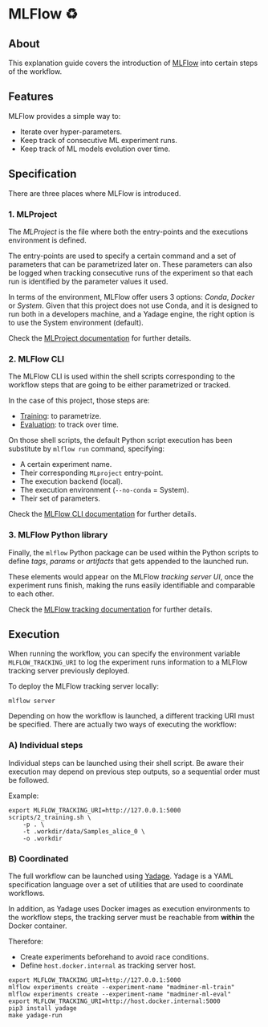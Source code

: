 # MLFlow ♻️


## About
This explanation guide covers the introduction of [MLFlow][mlflow-website] into
certain steps of the workflow.


## Features
MLFlow provides a simple way to:

- Iterate over hyper-parameters.
- Keep track of consecutive ML experiment runs.
- Keep track of ML models evolution over time.


## Specification
There are three places where MLFlow is introduced.


### 1. MLProject
The _MLProject_ is the file where both the entry-points and the executions environment is defined.

The entry-points are used to specify a certain command and a set of parameters that can be 
parametrized later on. These parameters can also be logged when tracking consecutive runs of
the experiment so that each run is identified by the parameter values it used.

In terms of the environment, MLFlow offer users 3 options: _Conda_, _Docker_ or _System_.
Given that this project does not use Conda, and it is designed to run both in a developers machine,
and a Yadage engine, the right option is to use the System environment (default).

Check the [MLProject documentation][mlproject-docs] for further details.


### 2. MLFlow CLI
The MLFlow CLI is used within the shell scripts corresponding to the workflow steps that
are going to be either parametrized or tracked.

In the case of this project, those steps are:
- [Training][script-train]: to parametrize.
- [Evaluation][script-eval]: to track over time.

On those shell scripts, the default Python script execution has been substitute by
`mlflow run` command, specifying:

- A certain experiment name.
- Their corresponding `MLproject` entry-point.
- The execution backend (local).
- The execution environment (`--no-conda` = System).
- Their set of parameters.

Check the [MLFlow CLI documentation][mlflow-cli-docs] for further details.


### 3. MLFlow Python library
Finally, the `mlflow` Python package can be used within the Python scripts to define
_tags_, _params_ or _artifacts_ that gets appended to the launched run.

These elements would appear on the MLFlow _tracking server UI_, once the experiment runs
finish, making the runs easily identifiable and comparable to each other.

Check the [MLFlow tracking documentation][mlflow-track-docs] for further details.


## Execution
When running the workflow, you can specify the environment variable `MLFLOW_TRACKING_URI`
to log the experiment runs information to a MLFlow tracking server previously deployed.

To deploy the MLFlow tracking server locally:
```shell script
mlflow server
```

Depending on how the workflow is launched, a different tracking URI must be specified.
There are actually two ways of executing the workflow:

### A) Individual steps
Individual steps can be launched using their shell script. Be aware their execution may depend on 
previous step outputs, so a sequential order must be followed.

Example:
```shell script
export MLFLOW_TRACKING_URI=http://127.0.0.1:5000
scripts/2_training.sh \
    -p . \
    -t .workdir/data/Samples_alice_0 \
    -o .workdir
```

### B) Coordinated
The full workflow can be launched using [Yadage][yadage-repo]. Yadage is a YAML specification language
over a set of utilities that are used to coordinate workflows.

In addition, as Yadage uses Docker images as execution environments to the workflow steps,
the tracking server must be reachable from **within** the Docker container.

Therefore:
- Create experiments beforehand to avoid race conditions.
- Define `host.docker.internal` as tracking server host.

```shell script
export MLFLOW_TRACKING_URI=http://127.0.0.1:5000
mlflow experiments create --experiment-name "madminer-ml-train"
mlflow experiments create --experiment-name "madminer-ml-eval"
export MLFLOW_TRACKING_URI=http://host.docker.internal:5000
pip3 install yadage
make yadage-run
```


[mlflow-website]: https://mlflow.org/
[mlproject]: MLproject
[mlflow-cli-docs]: https://www.mlflow.org/docs/latest/cli.html
[mlflow-track-docs]: https://mlflow.org/docs/latest/tracking.html
[mlproject-docs]: https://www.mlflow.org/docs/latest/projects.html
[script-train]: scripts/2_training.sh
[script-eval]: scripts/3_evaluation.sh
[yadage-repo]: https://github.com/yadage/yadage
